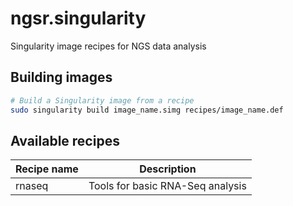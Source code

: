 # ngsr.singularity
Singularity image recipes for NGS data analysis

## Building images

```bash
# Build a Singularity image from a recipe
sudo singularity build image_name.simg recipes/image_name.def
```

## Available recipes

| Recipe name         | Description                                          |
|---------------------|------------------------------------------------------|
| rnaseq              | Tools for basic RNA-Seq analysis                     |
